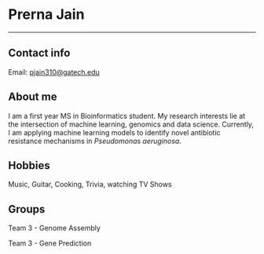 # Prerna Jain
---
## Contact info
Email:  pjain310@gatech.edu  

## About me

I am a first year MS in Bioinformatics student. My research interests lie at the intersection of machine learning, genomics and data science. Currently, I am applying machine learning models to identify novel antibiotic resistance mechanisms in *Pseudomonas aeruginosa*.

## Hobbies

Music, Guitar, Cooking, Trivia, watching TV Shows

## Groups

Team 3 - Genome Assembly

Team 3 - Gene Prediction
